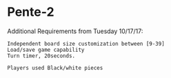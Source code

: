 # Pente-2


Additional Requirements from Tuesday 10/17/17:

	Independent board size customization between [9-39]
	Load/save game capability
	Turn timer, 20seconds. 
		
	Players used Black/white pieces
